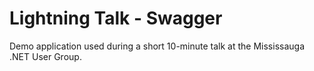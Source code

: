 # Lightning Talk - Swagger

Demo application used during a short 10-minute talk at the Mississauga .NET User Group.
